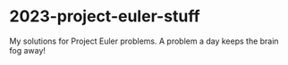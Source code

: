 # 2023-project-euler-stuff
My solutions for Project Euler problems. A problem a day keeps the brain fog away!

